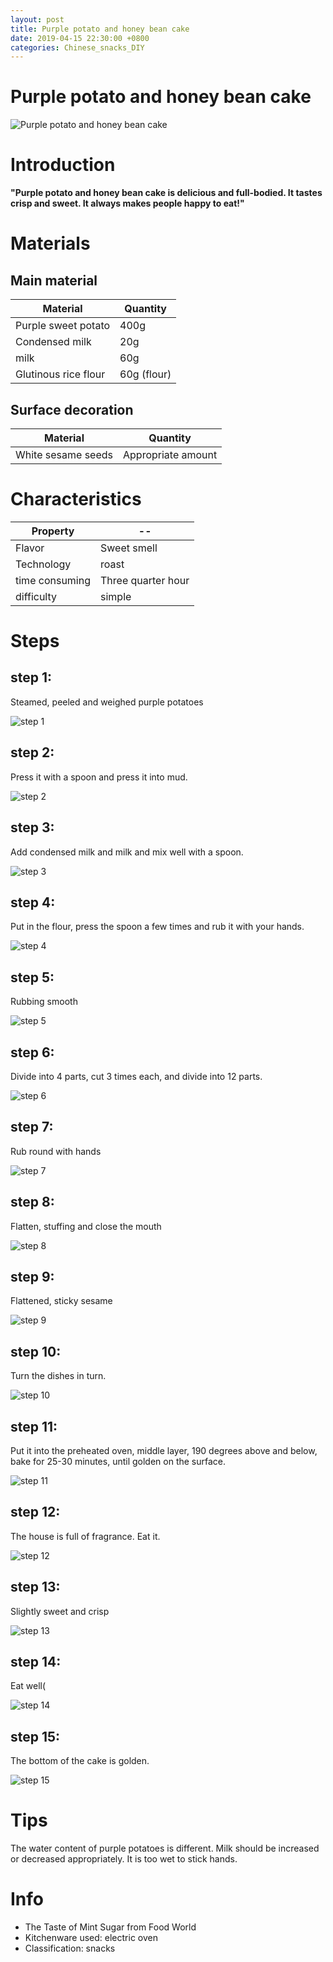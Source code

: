 ```yaml
---
layout: post
title: Purple potato and honey bean cake
date: 2019-04-15 22:30:00 +0800
categories: Chinese_snacks_DIY
---
```


# Purple potato and honey bean cake

![Purple potato and honey bean cake]({{site.baseurl}}/img/431191/431191.jpg)

# Introduction

**"Purple potato and honey bean cake is delicious and full-bodied. It tastes crisp and sweet. It always makes people happy to eat!"**

# Materials


## Main material

Material|Quantity
--|--
Purple sweet potato|400g
Condensed milk|20g
milk|60g
Glutinous rice flour|60g (flour)

## Surface decoration

Material|Quantity
--|--
White sesame seeds|Appropriate amount

# Characteristics

Property|--
--|--
Flavor|Sweet smell
Technology|roast
time consuming|Three quarter hour
difficulty|simple

# Steps

## step 1:

Steamed, peeled and weighed purple potatoes

![step 1]({{site.baseurl}}/img/431191/1.jpg)

## step 2:

Press it with a spoon and press it into mud.

![step 2]({{site.baseurl}}/img/431191/2.jpg)

## step 3:

Add condensed milk and milk and mix well with a spoon.

![step 3]({{site.baseurl}}/img/431191/3.jpg)

## step 4:

Put in the flour, press the spoon a few times and rub it with your hands.

![step 4]({{site.baseurl}}/img/431191/4.jpg)

## step 5:

Rubbing smooth

![step 5]({{site.baseurl}}/img/431191/5.jpg)

## step 6:

Divide into 4 parts, cut 3 times each, and divide into 12 parts.

![step 6]({{site.baseurl}}/img/431191/6.jpg)

## step 7:

Rub round with hands

![step 7]({{site.baseurl}}/img/431191/7.jpg)

## step 8:

Flatten, stuffing and close the mouth

![step 8]({{site.baseurl}}/img/431191/8.jpg)

## step 9:

Flattened, sticky sesame

![step 9]({{site.baseurl}}/img/431191/9.jpg)

## step 10:

Turn the dishes in turn.

![step 10]({{site.baseurl}}/img/431191/10.jpg)

## step 11:

Put it into the preheated oven, middle layer, 190 degrees above and below, bake for 25-30 minutes, until golden on the surface.

![step 11]({{site.baseurl}}/img/431191/11.jpg)

## step 12:

The house is full of fragrance. Eat it.

![step 12]({{site.baseurl}}/img/431191/12.jpg)

## step 13:

Slightly sweet and crisp

![step 13]({{site.baseurl}}/img/431191/13.jpg)

## step 14:

Eat well(

![step 14]({{site.baseurl}}/img/431191/14.jpg)

## step 15:

The bottom of the cake is golden.

![step 15]({{site.baseurl}}/img/431191/15.jpg)

# Tips

The water content of purple potatoes is different. Milk should be increased or decreased appropriately. It is too wet to stick hands.

# Info

- The Taste of Mint Sugar from Food World
- Kitchenware used: electric oven
- Classification: snacks